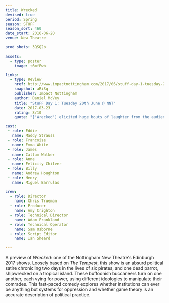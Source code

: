 ```yaml
---
title: Wrecked
devised: true
period: Spring
season: STUFF
season_sort: 460
date_start: 2016-06-20
venue: New Theatre

prod_shots: 3QSQ2b

assets:
  - type: poster
    image: t6mfPwb

links:
  - type: Review
    href: http://www.impactnottingham.com/2017/06/stuff-day-1-tuesday-20th-june-nnt/
    snapshot: aRiSq
    publisher: Impact Nottingham
    author: Daniel McVey 
    title: "StuFF Day 1: Tuesday 20th June @ NNT"
    date: 2017-03-23
    rating: 8/10
    quote: "['Wrecked'] elicited huge bouts of laughter from the audience and though in some parts it felt like a pantomime, it was a genuinely hilarious and enjoyable."

cast:
 - role: Eddie
   name: Maddy Strauss
 - role: Francoise
   name: Emma White
 - role: James
   name: Callum Walker
 - role: Anne
   name: Felicity Chilver
 - role: Billy
   name: Andrew Houghton
 - role: Henry
   name: Miguel Barrulas

crew:
  - role: Director
    name: Chris Trueman
  - role: Producer
    name: Amy Crighton
  - role: Technical Director
    name: Adam Frankland
  - role: Technical Operator
    name: Sam Osborne
  - role: Script Editor
    name: Ian Sheard

---
```


A preview of *Wrecked*: one of the Nottingham New Theatre's Edinburgh 2017 shows. Loosely based on *The Tempest*, this show is an absurd political satire chronicling two days in the lives of six pirates, and one dead parrot, shipwrecked on a tropical island. These buffoonish buccaneers turn on one another, each vying for power, using different ideologies to manipulate their comrades. This fast-paced comedy explores whether institutions can ever be anything but systems for oppression and whether game theory is an accurate description of political practice.
